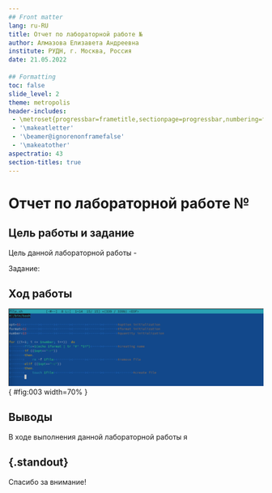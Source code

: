 ```yaml
---
## Front matter
lang: ru-RU
title: Отчет по лабораторной работе №
author: Алмазова Елизавета Андреевна
institute: РУДН, г. Москва, Россия
date: 21.05.2022

## Formatting
toc: false
slide_level: 2
theme: metropolis
header-includes: 
 - \metroset{progressbar=frametitle,sectionpage=progressbar,numbering=fraction}
 - '\makeatletter'
 - '\beamer@ignorenonframefalse'
 - '\makeatother'
aspectratio: 43
section-titles: true
---
```


# Отчет по лабораторной работе №

## Цель работы и задание

Цель данной лабораторной работы - 

Задание:



## Ход работы



![Рисунок 3 - Внесенные в файл изменения.](image/3.png){ #fig:003 width=70% }


## Выводы

В ходе выполнения данной лабораторной работы я 

## {.standout}

Спасибо за внимание!
